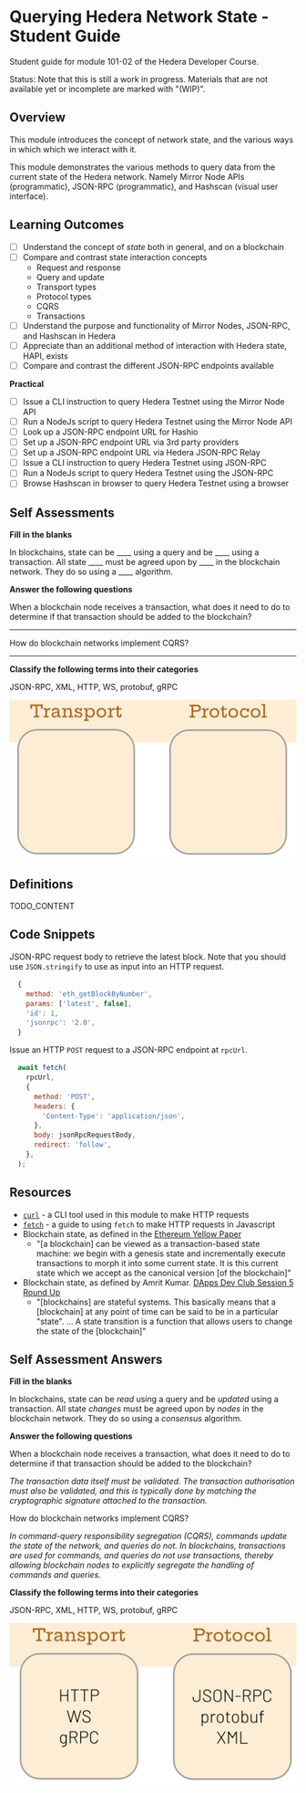 # Querying Hedera Network State - Student Guide

Student guide for module 101-02 of the Hedera Developer Course.

Status: Note that this is still a work in progress.
Materials that are not available yet or incomplete are marked with "(WIP)".

## Overview

This module introduces the concept of network state,
and the various ways in which which we interact with it.

This module demonstrates the various methods to
query data from the current state of the Hedera network.
Namely Mirror Node APIs (programmatic),
JSON-RPC (programmatic), and
Hashscan (visual user interface).

## Learning Outcomes

- [ ] Understand the concept of *state* both in general, and on a blockchain
- [ ] Compare and contrast state interaction concepts
  - Request and response
  - Query and update
  - Transport types
  - Protocol types
  - CQRS
  - Transactions
- [ ] Understand the purpose and functionality of Mirror Nodes, JSON-RPC, and Hashscan in Hedera
- [ ] Appreciate than an additional method of interaction with Hedera state, HAPI, exists
- [ ] Compare and contrast the different JSON-RPC endpoints available

**Practical**

- [ ] Issue a CLI instruction to query Hedera Testnet using the Mirror Node API
- [ ] Run a NodeJs script to query Hedera Testnet using the Mirror Node API
- [ ] Look up a JSON-RPC endpoint URL for Hashio
- [ ] Set up a JSON-RPC endpoint URL via 3rd party providers
- [ ] Set up a JSON-RPC endpoint URL via Hedera JSON-RPC Relay
- [ ] Issue a CLI instruction to query Hedera Testnet using JSON-RPC
- [ ] Run a NodeJs script to query Hedera Testnet using the JSON-RPC
- [ ] Browse Hashscan in browser to query Hedera Testnet using a browser

## Self Assessments

**Fill in the blanks**

In blockchains, state can be ____ using a query and be ____ using a transaction.
All state ____ must be agreed upon by ____ in the blockchain network.
They do so using a ____ algorithm.

**Answer the following questions**

When a blockchain node receives a transaction,
what does it need to do to determine
if that transaction should be added to the blockchain?

____

How do blockchain networks implement CQRS?

____

**Classify the following terms into their categories**

JSON-RPC, XML, HTTP, WS, protobuf, gRPC

![classification exercise](hdc-101-02-infographic.png)

## Definitions

TODO_CONTENT

## Code Snippets

JSON-RPC request body to retrieve the latest block.
Note that you should use `JSON.stringify` to use as input into an HTTP request.

```js
  {
    method: 'eth_getBlockByNumber',
    params: ['latest', false],
    'id': 1,
    'jsonrpc': '2.0',
  }
```

Issue an HTTP `POST` request to a JSON-RPC endpoint at `rpcUrl`.

```js
  await fetch(
    rpcUrl,
    {
      method: 'POST',
      headers: {
        'Content-Type': 'application/json',
      },
      body: jsonRpcRequestBody,
      redirect: 'follow',
    },
  );
```

## Resources

- [`curl`](https://curl.se/) -
  a CLI tool used in this module to make HTTP requests
- [`fetch`](https://developer.mozilla.org/en-US/docs/Web/API/Fetch_API/Using_Fetch) -
  a guide to using `fetch` to make HTTP requests in Javascript
- Blockchain state, as defined in the [Ethereum Yellow Paper](https://ethereum.github.io/yellowpaper/paper.pdf)
  - "[a blockchain] can be viewed as a transaction-based state machine: we begin with a genesis state and incrementally execute transactions to morph it into some current state. It is this current state which we accept as the canonical version [of the blockchain]"
- Blockchain state, as defined by Amrit Kumar. [DApps Dev Club Session 5 Round Up](https://dappsdev.org/blog/2019-05-02-dapps-dev-club-5th-session-roundup/)
  - "[blockchains] are stateful systems. This basically means that a [blockchain] at any point of time can be said to be in a particular "state". ... A state transition is a function that allows users to change the state of the [blockchain]"

## Self Assessment Answers

**Fill in the blanks**

In blockchains, state can be _read_ using a query and be _updated_ using a transaction.
All state _changes_ must be agreed upon by _nodes_ in the blockchain network.
They do so using a _consensus_ algorithm.

**Answer the following questions**

When a blockchain node receives a transaction,
what does it need to do to determine
if that transaction should be added to the blockchain?

_The transaction data itself must be validated. The transaction authorisation must also be validated, and this is typically done by matching the cryptographic signature attached to the transaction._

How do blockchain networks implement CQRS?

_In command-query responsibility segregation (CQRS), commands update the state of the network, and queries do not. In blockchains, transactions are used for commands, and queries do not use transactions, thereby allowing blockchain nodes to explicitly segregate the handling of commands and queries._

**Classify the following terms into their categories**

JSON-RPC, XML, HTTP, WS, protobuf, gRPC

![classification exercise answers](hdc-101-02-infographic-answers.png)
